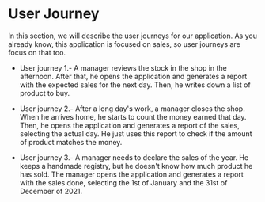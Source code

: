 # User Journey
In this section, we will describe the user journeys for our application. As you already know, this application is focused on sales, so user journeys are focus on that too.

* User journey 1.- A manager reviews the stock in the shop in the afternoon. After  that, he opens the application and generates a report with the expected sales for the next day. Then, he writes down a list of product to buy. 

* User journey 2.- After a long day's work, a manager closes the shop. When he arrives home, he starts to count the money earned that day. Then, he opens the application and generates a report of the sales, selecting the actual day. He just uses this report to check if the amount of product matches the money.

* User journey 3.- A manager needs to declare the sales of the year. He keeps a handmade registry, but he doesn't know how much product he has sold. The manager opens the application and generates a report with the sales done, selecting the 1st of January and the 31st of December of 2021.